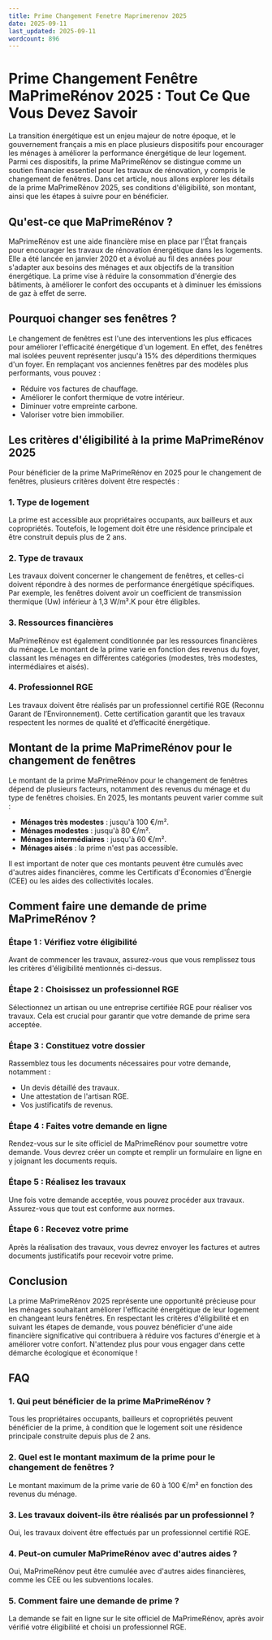 ```yaml
---
title: Prime Changement Fenetre Maprimerenov 2025
date: 2025-09-11
last_updated: 2025-09-11
wordcount: 896
---
```


# Prime Changement Fenêtre MaPrimeRénov 2025 : Tout Ce Que Vous Devez Savoir

La transition énergétique est un enjeu majeur de notre époque, et le gouvernement français a mis en place plusieurs dispositifs pour encourager les ménages à améliorer la performance énergétique de leur logement. Parmi ces dispositifs, la prime MaPrimeRénov se distingue comme un soutien financier essentiel pour les travaux de rénovation, y compris le changement de fenêtres. Dans cet article, nous allons explorer les détails de la prime MaPrimeRénov 2025, ses conditions d'éligibilité, son montant, ainsi que les étapes à suivre pour en bénéficier.

## Qu'est-ce que MaPrimeRénov ?

MaPrimeRénov est une aide financière mise en place par l'État français pour encourager les travaux de rénovation énergétique dans les logements. Elle a été lancée en janvier 2020 et a évolué au fil des années pour s'adapter aux besoins des ménages et aux objectifs de la transition énergétique. La prime vise à réduire la consommation d'énergie des bâtiments, à améliorer le confort des occupants et à diminuer les émissions de gaz à effet de serre.

## Pourquoi changer ses fenêtres ?

Le changement de fenêtres est l'une des interventions les plus efficaces pour améliorer l'efficacité énergétique d'un logement. En effet, des fenêtres mal isolées peuvent représenter jusqu'à 15% des déperditions thermiques d'un foyer. En remplaçant vos anciennes fenêtres par des modèles plus performants, vous pouvez :

- Réduire vos factures de chauffage.
- Améliorer le confort thermique de votre intérieur.
- Diminuer votre empreinte carbone.
- Valoriser votre bien immobilier.

## Les critères d'éligibilité à la prime MaPrimeRénov 2025

Pour bénéficier de la prime MaPrimeRénov en 2025 pour le changement de fenêtres, plusieurs critères doivent être respectés :

### 1. Type de logement

La prime est accessible aux propriétaires occupants, aux bailleurs et aux copropriétés. Toutefois, le logement doit être une résidence principale et être construit depuis plus de 2 ans.

### 2. Type de travaux

Les travaux doivent concerner le changement de fenêtres, et celles-ci doivent répondre à des normes de performance énergétique spécifiques. Par exemple, les fenêtres doivent avoir un coefficient de transmission thermique (Uw) inférieur à 1,3 W/m².K pour être éligibles.

### 3. Ressources financières

MaPrimeRénov est également conditionnée par les ressources financières du ménage. Le montant de la prime varie en fonction des revenus du foyer, classant les ménages en différentes catégories (modestes, très modestes, intermédiaires et aisés).

### 4. Professionnel RGE

Les travaux doivent être réalisés par un professionnel certifié RGE (Reconnu Garant de l’Environnement). Cette certification garantit que les travaux respectent les normes de qualité et d’efficacité énergétique.

## Montant de la prime MaPrimeRénov pour le changement de fenêtres

Le montant de la prime MaPrimeRénov pour le changement de fenêtres dépend de plusieurs facteurs, notamment des revenus du ménage et du type de fenêtres choisies. En 2025, les montants peuvent varier comme suit :

- **Ménages très modestes** : jusqu'à 100 €/m².
- **Ménages modestes** : jusqu'à 80 €/m².
- **Ménages intermédiaires** : jusqu'à 60 €/m².
- **Ménages aisés** : la prime n'est pas accessible.

Il est important de noter que ces montants peuvent être cumulés avec d'autres aides financières, comme les Certificats d'Économies d'Énergie (CEE) ou les aides des collectivités locales.

## Comment faire une demande de prime MaPrimeRénov ?

### Étape 1 : Vérifiez votre éligibilité

Avant de commencer les travaux, assurez-vous que vous remplissez tous les critères d'éligibilité mentionnés ci-dessus.

### Étape 2 : Choisissez un professionnel RGE

Sélectionnez un artisan ou une entreprise certifiée RGE pour réaliser vos travaux. Cela est crucial pour garantir que votre demande de prime sera acceptée.

### Étape 3 : Constituez votre dossier

Rassemblez tous les documents nécessaires pour votre demande, notamment :

- Un devis détaillé des travaux.
- Une attestation de l'artisan RGE.
- Vos justificatifs de revenus.

### Étape 4 : Faites votre demande en ligne

Rendez-vous sur le site officiel de MaPrimeRénov pour soumettre votre demande. Vous devrez créer un compte et remplir un formulaire en ligne en y joignant les documents requis.

### Étape 5 : Réalisez les travaux

Une fois votre demande acceptée, vous pouvez procéder aux travaux. Assurez-vous que tout est conforme aux normes.

### Étape 6 : Recevez votre prime

Après la réalisation des travaux, vous devrez envoyer les factures et autres documents justificatifs pour recevoir votre prime.

## Conclusion

La prime MaPrimeRénov 2025 représente une opportunité précieuse pour les ménages souhaitant améliorer l'efficacité énergétique de leur logement en changeant leurs fenêtres. En respectant les critères d'éligibilité et en suivant les étapes de demande, vous pouvez bénéficier d'une aide financière significative qui contribuera à réduire vos factures d'énergie et à améliorer votre confort. N'attendez plus pour vous engager dans cette démarche écologique et économique !

## FAQ

### 1. Qui peut bénéficier de la prime MaPrimeRénov ?

Tous les propriétaires occupants, bailleurs et copropriétés peuvent bénéficier de la prime, à condition que le logement soit une résidence principale construite depuis plus de 2 ans.

### 2. Quel est le montant maximum de la prime pour le changement de fenêtres ?

Le montant maximum de la prime varie de 60 à 100 €/m² en fonction des revenus du ménage.

### 3. Les travaux doivent-ils être réalisés par un professionnel ?

Oui, les travaux doivent être effectués par un professionnel certifié RGE.

### 4. Peut-on cumuler MaPrimeRénov avec d'autres aides ?

Oui, MaPrimeRénov peut être cumulée avec d'autres aides financières, comme les CEE ou les subventions locales.

### 5. Comment faire une demande de prime ?

La demande se fait en ligne sur le site officiel de MaPrimeRénov, après avoir vérifié votre éligibilité et choisi un professionnel RGE.